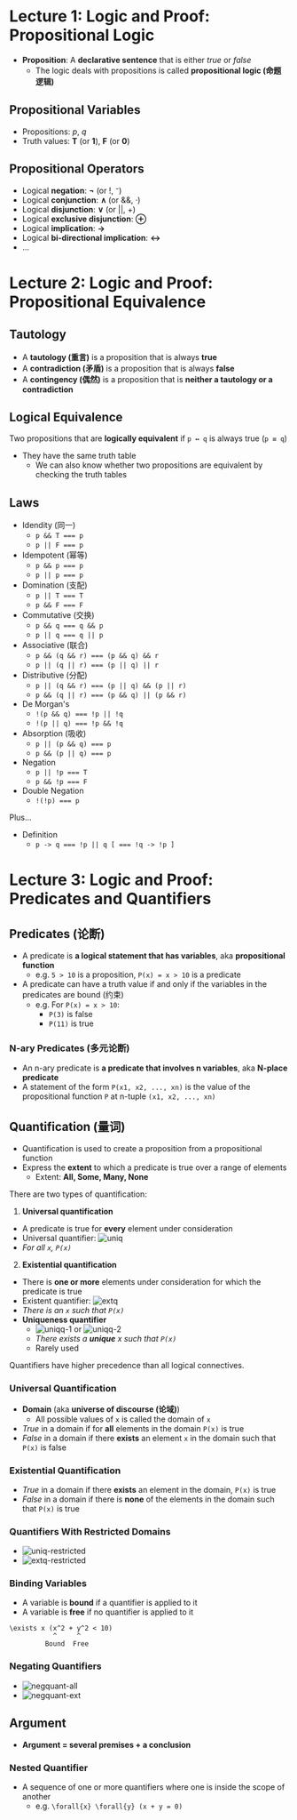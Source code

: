 # Lecture 1: Logic and Proof: Propositional Logic

- **Proposition**: A **declarative sentence** that is either _true_ or _false_
  - The logic deals with propositions is called **propositional logic (命题逻辑)**

## Propositional Variables

- Propositions: _p_, _q_
- Truth values: **T** (or **1**), **F** (or **0**)

## Propositional Operators

- Logical **negation**: **¬** (or !, ⁻)
- Logical **conjunction**: **∧** (or &&, ·)
- Logical **disjunction**: **∨** (or ||, +)
- Logical **exclusive disjunction**: **⊕**
- Logical **implication**: **→**
- Logical **bi-directional implication**: **↔**
- ...

# Lecture 2: Logic and Proof: Propositional Equivalence

## Tautology

- A **tautology (重言)** is a proposition that is always **true**
- A **contradiction (矛盾)** is a proposition that is always **false**
- A **contingency (偶然)** is a proposition that is **neither a tautology or a contradiction**

## Logical Equivalence

Two propositions that are **logically equivalent** if `p ↔ q` is always true (`p ≡ q`)

- They have the same truth table
  - We can also know whether two propositions are equivalent by checking the truth tables

## Laws

- Idendity (同一)
  - `p && T === p`
  - `p || F === p`
- Idempotent (幂等)
  - `p && p === p`
  - `p || p === p`
- Domination (支配)
  - `p || T === T`
  - `p && F === F`
- Commutative (交换)
  - `p && q === q && p`
  - `p || q === q || p`
- Associative (联合)
  - `p && (q && r) === (p && q) && r`
  - `p || (q || r) === (p || q) || r`
- Distributive (分配)
  - `p || (q && r) === (p || q) && (p || r)`
  - `p && (q || r) === (p && q) || (p && r)`
- De Morgan's
  - `!(p && q) === !p || !q`
  - `!(p || q) === !p && !q`
- Absorption (吸收)
  - `p || (p && q) === p`
  - `p && (p || q) === p`
- Negation
  - `p || !p === T`
  - `p && !p === F`
- Double Negation
  - `!(!p) === p`

Plus...

- Definition <!-- ??? -->
  - `p -> q === !p || q [ === !q -> !p ]`

# Lecture 3: Logic and Proof: Predicates and Quantifiers

## Predicates (论断)

- A predicate is **a logical statement that has variables**, aka **propositional function**
  - e.g. `5 > 10` is a proposition, `P(x) = x > 10` is a predicate
- A predicate can have a truth value if and only if the variables in the predicates are bound (约束)
  - e.g. For `P(x) = x > 10`:
    - `P(3)` is false
    - `P(11)` is true

### N-ary Predicates (多元论断)

- An n-ary predicate is **a predicate that involves n variables**, aka **N-place predicate**
- A statement of the form `P(x1, x2, ..., xn)` is the value of the propositional function `P` at n-tuple `(x1, x2, ..., xn)`

## Quantification (量词)

- Quantification is used to create a proposition from a propositional function
- Express the **extent** to which a predicate is true over a range of elements
  - Extent: **All, Some, Many, None**

There are two types of quantification:

1. **Universal quantification**
  - A predicate is true for **every** element under consideration
  - Universal quantifier: ![uniq]
  - _For all `x`, `P(x)`_
2. **Existential quantification**
  - There is **one or more** elements under consideration for which the predicate is true
  - Existent quantifier: ![extq]
  - _There is an `x` such that `P(x)`_
  - **Uniqueness quantifier**
    - ![uniqq-1] or ![uniqq-2]
    - _There exists a **unique** x such that `P(x)`_
    - Rarely used

Quantifiers have higher precedence than all logical connectives.

[uniq]:  https://latex.codecogs.com/svg.latex?\forall
[extq]:  https://latex.codecogs.com/svg.latex?\exists
[uniqq-1]: https://latex.codecogs.com/svg.latex?\exists!
[uniqq-2]: https://latex.codecogs.com/svg.latex?\exists_1

### Universal Quantification

- **Domain** (aka **universe of discourse (论域)**)
  - All possible values of `x` is called the domain of `x`
- _True_ in a domain if for **all** elements in the domain `P(x)` is true
- _False_ in a domain if there **exists** an element `x` in the domain such that `P(x)` is false

### Existential Quantification

- _True_ in a domain if there **exists** an element in the domain, `P(x)` is true
- _False_ in a domain if there is **none** of the elements in the domain such that `P(x)` is true

### Quantifiers With Restricted Domains

- ![uniq-restricted]
- ![extq-restricted]

[uniq-restricted]: https://latex.codecogs.com/svg.latex?\forall{x>0}(x^2>0)
[extq-restricted]: https://latex.codecogs.com/svg.latex?\exists{x>0}(x^2<0)

### Binding Variables

- A variable is **bound** if a quantifier is applied to it
- A variable is **free** if no quantifier is applied to it

```
\exists x (x^2 + y^2 < 10)
           ^     ^
         Bound  Free
```

### Negating Quantifiers

- ![negquant-all]
- ![negquant-ext]

[negquant-all]: https://latex.codecogs.com/svg.latex?\neg{\forall}{x}P(x)\equiv\exists{x}(\neg{P(x)})
[negquant-ext]: https://latex.codecogs.com/svg.latex?\neg{\exists}{x}P(x)\equiv\forall{x}(\neg{P(x)})

## Argument

- **Argument = several premises + a conclusion**

### Nested Quantifier

- A sequence of one or more quantifiers where one is inside the scope of another
  - e.g. `\forall{x} \forall{y} (x + y = 0)`

